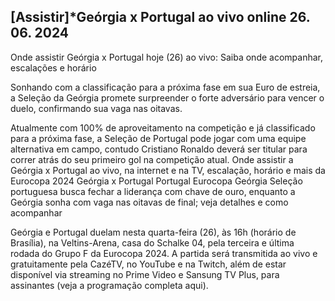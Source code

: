 ## [Assistir]*Geórgia x Portugal ao vivo online 26. 06. 2024

Onde assistir Geórgia x Portugal hoje (26) ao vivo: Saiba onde acompanhar, escalações e horário

 

Sonhando com a classificação para a próxima fase em sua Euro de estreia, a Seleção da Geórgia promete surpreender o forte adversário para vencer o duelo, confirmando sua vaga nas oitavas.

Atualmente com 100% de aproveitamento na competição e já classificado para a próxima fase, a Seleção de Portugal pode jogar com uma equipe alternativa em campo, contudo Cristiano Ronaldo deverá ser titular para correr atrás do seu primeiro gol na competição atual.
Onde assistir a Geórgia x Portugal ao vivo, na internet e na TV, escalação, horário e mais da Eurocopa 2024
Geórgia x Portugal
Portugal
Eurocopa
Geórgia
Seleção portuguesa busca fechar a liderança com chave de ouro, enquanto a Geórgia sonha com vaga nas oitavas de final; veja detalhes e como acompanhar

Geórgia e Portugal duelam nesta quarta-feira (26), às 16h (horário de Brasília), na Veltins-Arena, casa do Schalke 04, pela terceira e última rodada do Grupo F da Eurocopa 2024. A partida será transmitida ao vivo e gratuitamente pela CazéTV, no YouTube e na Twitch, além de estar disponível via streaming no Prime Video e Sansung TV Plus, para assinantes (veja a programação completa aqui).

